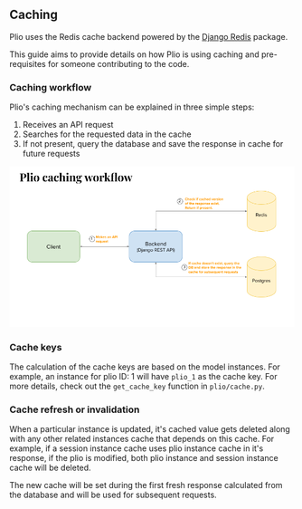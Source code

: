 ## Caching
Plio uses the Redis cache backend powered by the [Django Redis](https://github.com/jazzband/django-redis) package.

This guide aims to provide details on how Plio is using caching and pre-requisites for someone contributing to the code.

### Caching workflow
Plio's caching mechanism can be explained in three simple steps:
1. Receives an API request
2. Searches for the requested data in the cache
3. If not present, query the database and save the response in cache for future requests

![Overview of caching](images/caching-workflow.png)


### Cache keys
The calculation of the cache keys are based on the model instances. For example, an instance for plio ID: 1 will have `plio_1` as the cache key.
For more details, check out the `get_cache_key` function in `plio/cache.py`.


### Cache refresh or invalidation
When a particular instance is updated, it's cached value gets deleted along with any other related instances cache that depends on this cache. For example, if a session instance cache uses plio instance cache in it's response, if the plio is modified, both plio instance and session instance cache will be deleted.

The new cache will be set during the first fresh response calculated from the database and will be used for subsequent requests.
